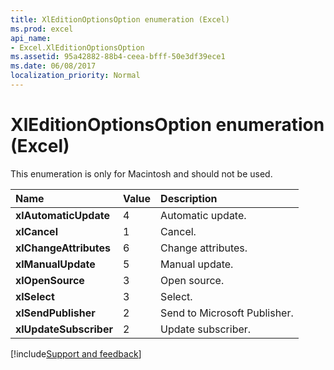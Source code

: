 ```yaml
---
title: XlEditionOptionsOption enumeration (Excel)
ms.prod: excel
api_name:
- Excel.XlEditionOptionsOption
ms.assetid: 95a42882-88b4-ceea-bfff-50e3df39ece1
ms.date: 06/08/2017
localization_priority: Normal
---
```



# XlEditionOptionsOption enumeration (Excel)

This enumeration is only for Macintosh and should not be used.



|Name|Value|Description|
|:-----|:-----|:-----|
| **xlAutomaticUpdate**|4|Automatic update.|
| **xlCancel**|1|Cancel.|
| **xlChangeAttributes**|6|Change attributes.|
| **xlManualUpdate**|5|Manual update.|
| **xlOpenSource**|3|Open source.|
| **xlSelect**|3|Select.|
| **xlSendPublisher**|2|Send to Microsoft Publisher.|
| **xlUpdateSubscriber**|2|Update subscriber.|

[!include[Support and feedback](~/includes/feedback-boilerplate.md)]